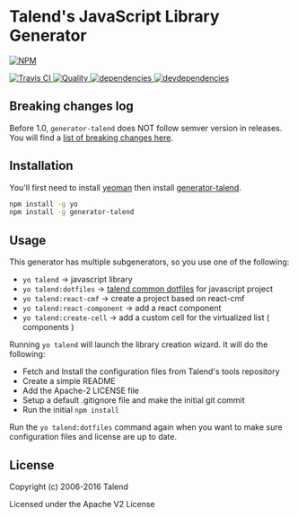 # Talend's JavaScript Library Generator

[![NPM][npm-icon] ][npm-url]

[![Travis CI][travis-ci-image] ][travis-ci-url]
[![Quality][quality-badge] ][quality-url]
[![dependencies][dependencies-image] ][dependencies-url]
[![devdependencies][devdependencies-image] ][devdependencies-url]

[npm-icon]: https://nodei.co/npm/generator-talend.png?downloads=true
[npm-url]: https://npmjs.org/package/generator-talend
[travis-ci-image]: https://travis-ci.org/Talend/generator-talend.svg?branch=master
[travis-ci-url]: https://travis-ci.org/Talend/generator-talend
[dependencies-image]: https://david-dm.org/Talend/generator-talend.png
[dependencies-url]: https://david-dm.org/Talend/generator-talend
[devdependencies-image]: https://david-dm.org/Talend/generator-talend/dev-status.png
[devdependencies-url]: https://david-dm.org/Talend/generator-talend#info=devDependencies
[quality-badge]: http://npm.packagequality.com/shield/generator-talend.svg
[quality-url]: http://packagequality.com/#?package=generator-talend

## Breaking changes log

Before 1.0, `generator-talend` does NOT follow semver version in releases.
You will find a [list of breaking changes here](https://github.com/Talend/ui/wiki/BREAKING-CHANGE).

## Installation

You'll first need to install [yeoman](http://yeoman.io/) then install
[generator-talend](https://github.com/Talend/generator-talend).

```bash
npm install -g yo
npm install -g generator-talend
```

## Usage

This generator has multiple subgenerators, so you use one of the following:

* `yo talend` -> javascript library
* `yo talend:dotfiles` -> [talend common dotfiles](https://github.com/Talend/tools/tree/master/tools-javascript) for javascript project
* `yo talend:react-cmf` -> create a project based on react-cmf
* `yo talend:react-component` -> add a react component
* `yo talend:create-cell` -> add a custom cell for the virtualized list ( components )

Running `yo talend` will launch the library creation wizard.
It will do the following:

* Fetch and Install the configuration files from Talend's tools repository
* Create a simple README
* Add the Apache-2 LICENSE file
* Setup a default .gitignore file and make the initial git commit
* Run the initial `npm install`

Run the `yo talend:dotfiles` command again when you want to make sure configuration files and license are up to date.

## License

Copyright (c) 2006-2016 Talend

Licensed under the Apache V2 License
